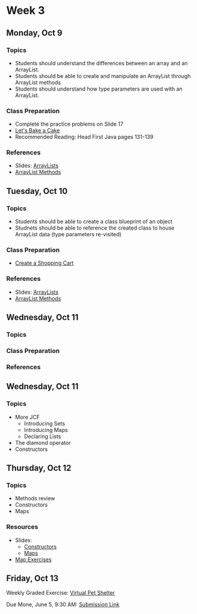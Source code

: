 # Week 3

## Monday, Oct 9

### Topics

- Students should understand the differences between an array and an ArrayList.
- Students should be able to create and manipulate an ArrayList through ArrayList methods
- Students should understand how type parameters are used with an ArrayList.

### Class Preparation

- Complete the practice problems on Slide 17
- [Let's Bake a Cake](./arrayList-exercises.md)
- Recommended Reading: Head First Java pages 131-139

### References

- Slides: [ArrayLists](https://wecancodeit.github.io/java-slides/objects/arraylists/)
- [ArrayList Methods](https://docs.oracle.com/javase/8/docs/api/java/util/ArrayList.html)


## Tuesday, Oct 10

### Topics

- Students should be able to create a class blueprint of an object
- Studnets should be able to reference the created class to house ArrayList data (type parameters re-visited)

### Class Preparation

- [Create a Shopping Cart](./shopping-cart.md)


### References

- Slides: [ArrayLists](https://wecancodeit.github.io/java-slides/objects/arraylists/)
- [ArrayList Methods](https://docs.oracle.com/javase/8/docs/api/java/util/ArrayList.html)

## Wednesday, Oct 11

### Topics

### Class Preparation

### References

## Wednesday, Oct 11

### Topics

- More JCF
	- Introducing Sets
	- Introducing Maps
	- Declaring Lists
- The diamond operator
- Constructors

## Thursday, Oct 12

### Topics

- Methods review
- Constructors
- Maps

### Resources

- Slides:
	- [Constructors](https://wecancodeit.github.io/java-slides/objects/constructors/)
	- [Maps](https://wecancodeit.github.io/java-slides/objects/maps/)
- [Map Exercises](./map-exercises.md)

## Friday, Oct 13

Weekly Graded Exercise: [Virtual Pet Shelter](../exercises/virtual-pet-shelter)

Due Mone, June 5, 9:30 AM: [Submission Link](https://goo.gl/forms/KT6pmGVn52mukzoD3)
